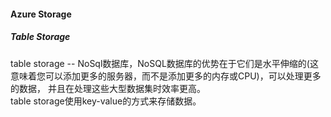 #### Azure Storage
##### Table Storage
table storage -- NoSql数据库，NoSQL数据库的优势在于它们是水平伸缩的(这意味着您可以添加更多的服务器，而不是添加更多的内存或CPU)，可以处理更多的数据，
并且在处理这些大型数据集时效率更高。<br/>
table storage使用key-value的方式来存储数据。
